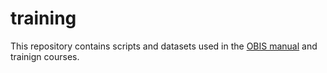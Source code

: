 # training

This repository contains scripts and datasets used in the [OBIS manual](http://beta.iobis.org/manual/) and trainign courses.

